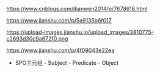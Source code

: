 https://www.cnblogs.com/jtianwen2014/p/7678616.html

https://www.jianshu.com/p/5a9135b6f017

https://upload-images.jianshu.io/upload_images/3810775-c2693d30c9a672f0.png



https://www.jianshu.com/p/4f09043e22ea



+ SPO三元组 - Subject - Predicate - Object





